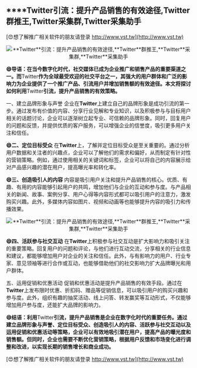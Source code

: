 ## ****Twitter**引流：提升产品销售的有效途径,**Twitter**群推王,**Twitter**采集群,**Twitter**采集助手**

[😍想了解推广相关软件的朋友请登录 http://www.vst.tw](http://www.vst.tw)

 <center><img src="https://vst.tw/MP4/tuiguang/png/0.png" alt="**Twitter**引流：提升产品销售的有效途径,**Twitter**群推王,**Twitter**采集群,**Twitter**采集助手"></center>

**😄导语：在当今数字化时代，社交媒体已成为企业推广和销售产品的重要渠道之一。而**Twitter**作为全球最受欢迎的社交平台之一，其强大的用户群体和广泛的影响力为企业提供了一个推广产品、引流用户并增加销售额的有效途径。本文将探讨如何利用**Twitter**引流，提升产品销售的有效策略。**

一、建立品牌形象与声誉
企业在**Twitter**上建立自己的品牌形象是成功引流的第一步。通过发布有价值的内容、分享行业见解和专业知识，以及积极参与与目标用户相关的话题讨论，企业可以逐渐树立起专业、可信赖的品牌形象。同时，回复用户的问题和反馈，并提供优质的客户服务，可以增强企业的信誉度，吸引更多用户关注和信任。

**😄二、定位目标受众**
在**Twitter**上，了解并定位目标受众是至关重要的。通过分析用户数据和关注者的兴趣点，企业可以了解他们的需求和偏好，从而制定有针对性的营销策略。例如，通过使用相关的关键词和标签，企业可以将自己的内容展示给对产品感兴趣的潜在用户，提高曝光率和转化率。

**😄三、创造吸引人的内容**
内容是吸引用户关注和提升产品销售的核心。优质、有趣、有用的内容能够引起用户的共鸣，增加他们与企业的互动和参与度。与产品相关的新闻、故事、案例分享、用户心得等内容形式都可以吸引用户的注意力，激发购买兴趣。此外，多媒体内容如图片、视频和动画等也能够提升内容的吸引力和传播效果。

 <center><img src="https://vst.tw/MP4/tuiguang/png/6.png" alt="**Twitter**引流：提升产品销售的有效途径,**Twitter**群推王,**Twitter**采集群,**Twitter**采集助手"></center>

**😄四、活跃参与社交互动**
在**Twitter**上积极参与社交互动是扩大影响力和吸引关注的重要策略。回复用户的问题和评论，与他们进行互动交流，分享相关的行业信息和建议，都能够增加用户对企业的关注和信任。此外，与有影响力的用户、行业专家、意见领袖等进行合作或互动，也能够借助他们的社交影响力扩大品牌曝光和用户群体。

五、运用促销和优惠活动
促销和优惠活动是提升产品销售的有效手段。通过在**Twitter**上发布限时优惠、折扣码、赠品等促销信息，可以吸引用户的购买兴趣和参与度。此外，组织有趣的抽奖活动、线上问答、转发赢奖等互动形式，不仅能够增加用户参与度，还能扩大品牌的影响力。

**😄结语：利用**Twitter**引流，提升产品销售是企业在数字化时代的重要任务。通过建立品牌形象与声誉、定位目标受众、创造吸引人的内容、活跃参与社交互动以及运用促销和优惠活动等策略，企业可以有效地吸引潜在用户，提高产品的曝光度和销售额。但同时，企业也需要不断优化营销策略，根据用户反馈和市场变化进行调整和改进，以实现长期的销售增长和商业成功。**

[😍想了解推广相关软件的朋友请登录 http://www.vst.tw](http://www.vst.tw)



